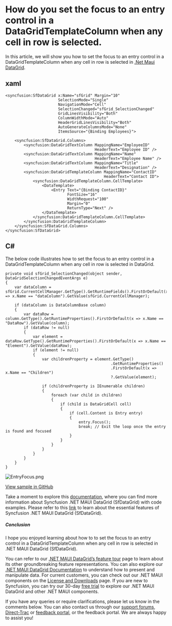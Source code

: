 # How do you set the focus to an entry control in a DataGridTemplateColumn when any cell in row is selected.
In this article, we will show you how to set the focus to an entry control in a DataGridTemplateColumn when any cell in row is selected in [.Net Maui DataGrid](https://www.syncfusion.com/maui-controls/maui-datagrid).

## xaml
```
<syncfusion:SfDataGrid x:Name="sfGrid" Margin="10"
                       SelectionMode="Single"
                       NavigationMode="Cell"
                       SelectionChanged="sfGrid_SelectionChanged"
                       GridLinesVisibility="Both"
                       ColumnWidthMode="Auto"
                       HeaderGridLinesVisibility="Both"
                       AutoGenerateColumnsMode="None"
                       ItemsSource="{Binding Employees}">

    <syncfusion:SfDataGrid.Columns>
        <syncfusion:DataGridTextColumn MappingName="EmployeeID"
                                       HeaderText="Employee ID" />
        <syncfusion:DataGridTextColumn MappingName="Name"
                                       HeaderText="Employee Name" />
        <syncfusion:DataGridTextColumn MappingName="Title"
                                       HeaderText="Designation" />
        <syncfusion:DataGridTemplateColumn MappingName="ContactID"
                                           HeaderText="Contact ID">
            <syncfusion:DataGridTemplateColumn.CellTemplate>
                <DataTemplate>
                    <Entry Text="{Binding ContactID}"
                           FontSize="16"
                           WidthRequest="100"
                           Margin="0"
                           ReturnType="Next" />
                </DataTemplate>
            </syncfusion:DataGridTemplateColumn.CellTemplate>
        </syncfusion:DataGridTemplateColumn>
    </syncfusion:SfDataGrid.Columns>
</syncfusion:SfDataGrid>
```

## C#
The below code illustrates how to set the focus to an entry control in a DataGridTemplateColumn when any cell in row is selected in DataGrid.
```
private void sfGrid_SelectionChanged(object sender, DataGridSelectionChangedEventArgs e)
{
    var dataColumn = sfGrid.CurrentCellManager.GetType().GetRuntimeFields().FirstOrDefault(x => x.Name == "dataColumn").GetValue(sfGrid.CurrentCellManager);

    if (dataColumn is DataColumnBase column)
    {
        var dataRow = column.GetType().GetRuntimeProperties().FirstOrDefault(x => x.Name == "DataRow").GetValue(column);
        if (dataRow != null)
        {
            var element = dataRow.GetType().GetRuntimeProperties().FirstOrDefault(x => x.Name == "Element").GetValue(dataRow);
            if (element != null)
            {
                var childrenProperty = element.GetType()
                                              .GetRuntimeProperties()
                                              .FirstOrDefault(x => x.Name == "Children")
                                              ?.GetValue(element);

                if (childrenProperty is IEnumerable children)
                {
                    foreach (var child in children)
                    {
                        if (child is DataGridCell cell)
                        {
                            if (cell.Content is Entry entry)
                            {
                                entry.Focus();
                                break; // Exit the loop once the entry is found and focused
                            }
                        }
                    }
                }
            }
        }
    }
}
```
 ![EntryFocus.png](https://support.syncfusion.com/kb/agent/attachment/inline?token=eyJhbGciOiJodHRwOi8vd3d3LnczLm9yZy8yMDAxLzA0L3htbGRzaWctbW9yZSNobWFjLXNoYTI1NiIsInR5cCI6IkpXVCJ9.eyJpZCI6IjI3OTgyIiwib3JnaWQiOiIzIiwiaXNzIjoic3VwcG9ydC5zeW5jZnVzaW9uLmNvbSJ9.g6oBhC5MEtTj-kP0ThaJ_N2ipAxDUpPdRq2JrylpqS0)

[View sample in GitHub](https://github.com/SyncfusionExamples/How-do-you-set-the-focus-to-an-entry-control-in-a-DataGridTemplateColumn-of-a-selected-row)

Take a moment to explore this [documentation](https://help.syncfusion.com/maui/datagrid/overview), where you can find more information about Syncfusion .NET MAUI DataGrid (SfDataGrid) with code examples. Please refer to this [link](https://www.syncfusion.com/maui-controls/maui-datagrid) to learn about the essential features of Syncfusion .NET MAUI DataGrid (SfDataGrid).
 
##### Conclusion
 
I hope you enjoyed learning about how to to set the focus to an entry control in a DataGridTemplateColumn when any cell in row is selected in .NET MAUI DataGrid (SfDataGrid).
 
You can refer to our [.NET MAUI DataGrid’s feature tour](https://www.syncfusion.com/maui-controls/maui-datagrid) page to learn about its other groundbreaking feature representations. You can also explore our [.NET MAUI DataGrid Documentation](https://help.syncfusion.com/maui/datagrid/getting-started) to understand how to present and manipulate data. 
For current customers, you can check out our .NET MAUI components on the [License and Downloads](https://www.syncfusion.com/sales/teamlicense) page. If you are new to Syncfusion, you can try our 30-day [free trial](https://www.syncfusion.com/downloads/maui) to explore our .NET MAUI DataGrid and other .NET MAUI components.
 
If you have any queries or require clarifications, please let us know in the comments below. You can also contact us through our [support forums](https://www.syncfusion.com/forums), [Direct-Trac](https://support.syncfusion.com/create) or [feedback portal](https://www.syncfusion.com/feedback/maui?control=sfdatagrid), or the feedback portal. We are always happy to assist you!